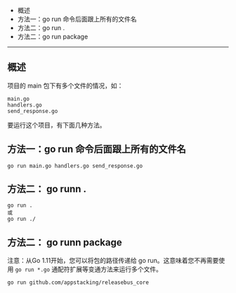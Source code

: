 * 概述
* 方法一：go run 命令后面跟上所有的文件名
* 方法二：go run .
* 方法二：go run package

---

## 概述

项目的 main 包下有多个文件的情况，如：

```
main.go
handlers.go
send_response.go
```

要运行这个项目，有下面几种方法。

## 方法一：go run 命令后面跟上所有的文件名

```
go run main.go handlers.go send_response.go
```

## 方法二： go runn .

```
go run .
或
go run ./
```

## 方法二： go runn package

注意：从Go 1.11开始，您可以将包的路径传递给 go run。这意味着您不再需要使用 `go run *.go` 通配符扩展等变通方法来运行多个文件。

```
go run github.com/appstacking/releasebus_core
```
